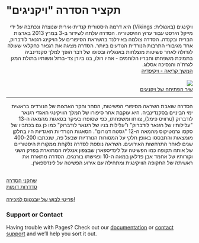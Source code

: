 <!DOCTYPE html>
<html lang="en">
<head>
    <meta charset="UTF-8">
    <meta name="viewport" content="width=device-width, initial-scale=1.0">
    <title>ויקינגים" - סקירה"</title>
    <link rel="stylesheet" href=CSS\style.css>
</head>
<body>
    <h1> "תקציר הסדרה "ויקניגים</h1>
    <p dir="rtl">ויקינגים (באנגלית: Vikings) היא דרמה היסטורית קנדית-אירית שנוצרה ונכתבה על ידי מייקל הירסט עבור ערוץ ההיסטוריה. הסדרה עלתה לשידור ב-3 במרץ 2013 בארצות הברית ובקנדה. הסדרה צולמה באירלנד בהשראת הסיפורים על הויקינג רגנאר לודברוק, אחד מגיבורי התרבות הנורדית הנודעים ביותר. הסדרה מציגה את רגנאר כחקלאי שעולה לגדולה לאחר פשיטות מוצלחות באנגליה ובסופו של דבר הופך למלך סקנדינביה בתמיכת משפחתו וחבריו הלוחמים - אחיו רולו, בנו ביורן צד-ברזל ונשותיו בתולת המגן לגרת'ה והנסיכה אסלוג.
    <br>
    <a href=https://he.wikipedia.org/wiki/%D7%95%D7%99%D7%A7%D7%99%D7%A0%D7%92%D7%99%D7%9D_(%D7%A1%D7%93%D7%A8%D7%AA_%D7%98%D7%9C%D7%95%D7%95%D7%99%D7%96%D7%99%D7%94) target="_blank">המשך קריאה - ויקיפדיה</a>
    <br><br>
    <img src=https://upload.wikimedia.org/wikipedia/he/thumb/4/40/Vikings_title.png/375px-Vikings_title.png /> 
    <br>
    <a href=https://www.youtube.com/watch?v=DT7jxSmbMbs target="_blank">שיר הפתיחה של ויקניגים</a>
    <br><hr>
    <p dir="rtl">הסדרה שואבת השראה מסיפורי הפשיטות, הסחר וחקר הארצות של הנורדים בראשית ימי הביניים בסקנדינביה. היא עוקבת אחר סיפורו של המלך הוויקינגי האגדי רגנאר לודברוק (טרוויס פימל), צוותו ומשפחתו, כפי שסופרו בעיקר בסאגות מהמאה ה-13 "עלילותיו של רגנאר לודברוק" ו"עלילות בניו של רגנאר לודברוק" כמו כן גם בכתביו של סקסו גרמטיקוס מהמאה ה-12 "גסטה דנורום". הסאגות הנורדיות האגדיות היו בחלקן מומצאות והתבססו באופן חלקי על המסורות הנורדיות שבעל פה, שנכתבו 200-‏400 שנים לאחר התרחשות האירועים. השראה נוספת לסדרה נלקחת ממקורות היסטוריים של אותה תקופה כמו הפשיטה על לינדיספארן שבצפון אנגליה המתוארת בפרק השני וקורותיו של אחמד אבן פדלאן במאה ה-10 ופגישתו בורנגים. הסדרה מתארת את ראשיתה של התקופה הוויקינגית ומתחילה עם אירוע הפשיטה על לינדספארן.</p> 
    <br>
    <a href=page2.html>שחקני הסדרה</a>
    <br>
    <a href=page3.html>סדדרות דומות</a>
    <br><br>
    <a href=order.html>פריטי לבוש של יובנטוס למכירה!</a>
    
    
</body>
</html>

### Support or Contact

Having trouble with Pages? Check out our [documentation](https://docs.github.com/categories/github-pages-basics/) or [contact support](https://support.github.com/contact) and we’ll help you sort it out.
